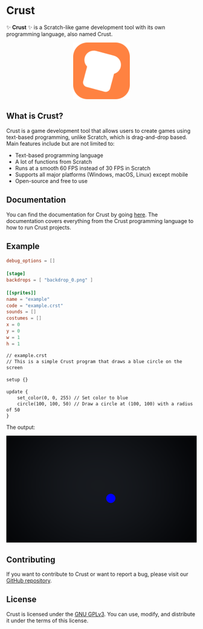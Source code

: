 # Crust

✨ **Crust** ✨ is a Scratch-like game development tool with its own programming language, also named Crust.

<p align="center">
  <img src="./assets/logo_background.svg" alt="Crust Logo" width="150"/>
</p>

## What is Crust?

Crust is a game development tool that allows users to create games using text-based programming, unlike Scratch, which is drag-and-drop based. Main features include but are not limited to:

- Text-based programming language
- A lot of functions from Scratch
- Runs at a smooth 60 FPS instead of 30 FPS in Scratch
- Supports all major platforms (Windows, macOS, Linux) except mobile
- Open-source and free to use

## Documentation

You can find the documentation for Crust by going [here](https://muhtasim-rasheed.github.io/crust/). The documentation covers everything from the Crust programming language to how to run Crust projects.

## Example

```toml
debug_options = []

[stage]
backdrops = [ "backdrop_0.png" ]

[[sprites]]
name = "example"
code = "example.crst"
sounds = []
costumes = []
x = 0
y = 0
w = 1
h = 1
```

```
// example.crst
// This is a simple Crust program that draws a blue circle on the screen

setup {}

update {
    set_color(0, 0, 255) // Set color to blue
    circle(100, 100, 50) // Draw a circle at (100, 100) with a radius of 50
}
```

The output:

![Example Output](./assets/example_result.png)

## Contributing

If you want to contribute to Crust or want to report a bug, please visit our [GitHub repository](https://github.com/Muhtasim-Rasheed/crust).

## License

Crust is licensed under the [GNU GPLv3](https://www.gnu.org/licenses/gpl-3.0.en.html). You can use, modify, and distribute it under the terms of this license.
